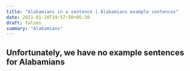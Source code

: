 ```yaml
---
title: "Alabamians in a sentence | Alabamians example sentences"
date: 2021-01-20T19:57:50+05:30
draft: falses
summary: "Alabamians"
---
```

## Unfortunately, we have no example sentences for Alabamians                 
